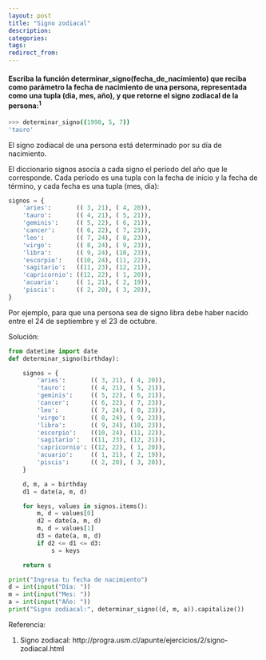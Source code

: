 ```yaml
---
layout: post
title: "Signo zodiacal"
description:
categories:
tags:
redirect_from:
---
```

#### Escriba la función determinar_signo(fecha_de_nacimiento) que reciba como parámetro la fecha de nacimiento de una persona, representada como una tupla (dia, mes, año), y que retorne el signo zodiacal de la persona:<sup>1</sup>

```bash
>>> determinar_signo((1990, 5, 7))
'tauro'
```

El signo zodiacal de una persona está determinado por su día de nacimiento.

El diccionario signos asocia a cada signo el período del año que le corresponde. Cada período es una tupla con la fecha de inicio y la fecha de término, y cada fecha es una tupla (mes, dia):

```python
signos = {
    'aries':       (( 3, 21), ( 4, 20)),
    'tauro':       (( 4, 21), ( 5, 21)),
    'geminis':     (( 5, 22), ( 6, 21)),
    'cancer':      (( 6, 22), ( 7, 23)),
    'leo':         (( 7, 24), ( 8, 23)),
    'virgo':       (( 8, 24), ( 9, 23)),
    'libra':       (( 9, 24), (10, 23)),
    'escorpio':    ((10, 24), (11, 22)),
    'sagitario':   ((11, 23), (12, 21)),
    'capricornio': ((12, 22), ( 1, 20)),
    'acuario':     (( 1, 21), ( 2, 19)),
    'piscis':      (( 2, 20), ( 3, 20)),
}
```

Por ejemplo, para que una persona sea de signo libra debe haber nacido entre el 24 de septiembre y el 23 de octubre.

Solución:

```python
from datetime import date
def determinar_signo(birthday):

    signos = {
        'aries':       (( 3, 21), ( 4, 20)),
        'tauro':       (( 4, 21), ( 5, 21)),
        'geminis':     (( 5, 22), ( 6, 21)),
        'cancer':      (( 6, 22), ( 7, 23)),
        'leo':         (( 7, 24), ( 8, 23)),
        'virgo':       (( 8, 24), ( 9, 23)),
        'libra':       (( 9, 24), (10, 23)),
        'escorpio':    ((10, 24), (11, 22)),
        'sagitario':   ((11, 23), (12, 21)),
        'capricornio': ((12, 22), ( 1, 20)),
        'acuario':     (( 1, 21), ( 2, 19)),
        'piscis':      (( 2, 20), ( 3, 20)),
    }

    d, m, a = birthday
    d1 = date(a, m, d)

    for keys, values in signos.items():
        m, d = values[0]
        d2 = date(a, m, d)
        m, d = values[1]
        d3 = date(a, m, d)
        if d2 <= d1 <= d3:
            s = keys

    return s

print("Ingresa tu fecha de nacimiento")
d = int(input("Día: "))
m = int(input("Mes: "))
a = int(input("Año: "))
print("Signo zodiacal:", determinar_signo((d, m, a)).capitalize())
```

Referencia:
<ol>
<li>Signo zodiacal: http://progra.usm.cl/apunte/ejercicios/2/signo-zodiacal.html</li>
</ol>
